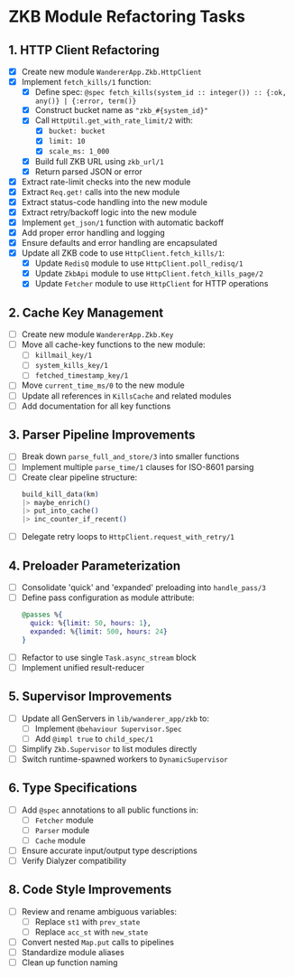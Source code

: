 # ZKB Module Refactoring Tasks

## 1. HTTP Client Refactoring
- [x] Create new module `WandererApp.Zkb.HttpClient`
- [x] Implement `fetch_kills/1` function:
  - [x] Define spec: `@spec fetch_kills(system_id :: integer()) :: {:ok, any()} | {:error, term()}`
  - [x] Construct bucket name as `"zkb_#{system_id}"`
  - [x] Call `HttpUtil.get_with_rate_limit/2` with:
    - [x] `bucket: bucket`
    - [x] `limit: 10`
    - [x] `scale_ms: 1_000`
  - [x] Build full ZKB URL using `zkb_url/1`
  - [x] Return parsed JSON or error
- [x] Extract rate-limit checks into the new module
- [x] Extract `Req.get!` calls into the new module
- [x] Extract status-code handling into the new module
- [x] Extract retry/backoff logic into the new module
- [x] Implement `get_json/1` function with automatic backoff
- [x] Add proper error handling and logging
- [x] Ensure defaults and error handling are encapsulated
- [x] Update all ZKB code to use `HttpClient.fetch_kills/1`:
  - [x] Update `RedisQ` module to use `HttpClient.poll_redisq/1`
  - [x] Update `ZkbApi` module to use `HttpClient.fetch_kills_page/2`
  - [x] Update `Fetcher` module to use `HttpClient` for HTTP operations

## 2. Cache Key Management
- [ ] Create new module `WandererApp.Zkb.Key`
- [ ] Move all cache-key functions to the new module:
  - [ ] `killmail_key/1`
  - [ ] `system_kills_key/1`
  - [ ] `fetched_timestamp_key/1`
- [ ] Move `current_time_ms/0` to the new module
- [ ] Update all references in `KillsCache` and related modules
- [ ] Add documentation for all key functions

## 3. Parser Pipeline Improvements
- [ ] Break down `parse_full_and_store/3` into smaller functions
- [ ] Implement multiple `parse_time/1` clauses for ISO-8601 parsing
- [ ] Create clear pipeline structure:
  ```elixir
  build_kill_data(km)
  |> maybe_enrich()
  |> put_into_cache()
  |> inc_counter_if_recent()
  ```
- [ ] Delegate retry loops to `HttpClient.request_with_retry/1`

## 4. Preloader Parameterization
- [ ] Consolidate 'quick' and 'expanded' preloading into `handle_pass/3`
- [ ] Define pass configuration as module attribute:
  ```elixir
  @passes %{
    quick: %{limit: 50, hours: 1},
    expanded: %{limit: 500, hours: 24}
  }
  ```
- [ ] Refactor to use single `Task.async_stream` block
- [ ] Implement unified result-reducer

## 5. Supervisor Improvements
- [ ] Update all GenServers in `lib/wanderer_app/zkb` to:
  - [ ] Implement `@behaviour Supervisor.Spec`
  - [ ] Add `@impl true` to `child_spec/1`
- [ ] Simplify `Zkb.Supervisor` to list modules directly
- [ ] Switch runtime-spawned workers to `DynamicSupervisor`

## 6. Type Specifications
- [ ] Add `@spec` annotations to all public functions in:
  - [ ] `Fetcher` module
  - [ ] `Parser` module
  - [ ] `Cache` module
- [ ] Ensure accurate input/output type descriptions
- [ ] Verify Dialyzer compatibility

## 8. Code Style Improvements
- [ ] Review and rename ambiguous variables:
  - [ ] Replace `st1` with `prev_state`
  - [ ] Replace `acc_st` with `new_state`
- [ ] Convert nested `Map.put` calls to pipelines
- [ ] Standardize module aliases
- [ ] Clean up function naming
